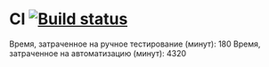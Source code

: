 # CI [![Build status](https://ci.appveyor.com/api/projects/status/qd17w7egf0dw0mkv?svg=true)](https://ci.appveyor.com/project/FingRinger/testmode)

Время, затраченное на ручное тестирование (минут): 180
Время, затраченное на автоматизацию (минут): 4320
